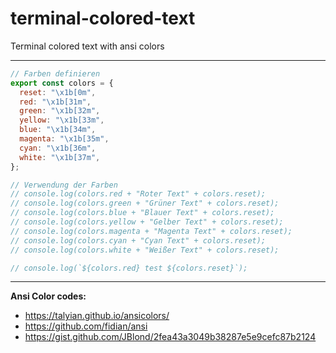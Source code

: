 # terminal-colored-text

Terminal colored text with ansi colors

---

```javascript
// Farben definieren
export const colors = {
  reset: "\x1b[0m",
  red: "\x1b[31m",
  green: "\x1b[32m",
  yellow: "\x1b[33m",
  blue: "\x1b[34m",
  magenta: "\x1b[35m",
  cyan: "\x1b[36m",
  white: "\x1b[37m",
};

// Verwendung der Farben
// console.log(colors.red + "Roter Text" + colors.reset);
// console.log(colors.green + "Grüner Text" + colors.reset);
// console.log(colors.blue + "Blauer Text" + colors.reset);
// console.log(colors.yellow + "Gelber Text" + colors.reset);
// console.log(colors.magenta + "Magenta Text" + colors.reset);
// console.log(colors.cyan + "Cyan Text" + colors.reset);
// console.log(colors.white + "Weißer Text" + colors.reset);

// console.log(`${colors.red} test ${colors.reset}`);
```

---

**Ansi Color codes:**
- https://talyian.github.io/ansicolors/
- https://github.com/fidian/ansi
- https://gist.github.com/JBlond/2fea43a3049b38287e5e9cefc87b2124

